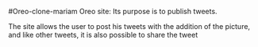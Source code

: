 
#Oreo-clone-mariam
Oreo site: Its purpose is to publish tweets.

The site allows the user to post his tweets with the addition of the picture, and like other tweets, it is also possible to share the tweet

